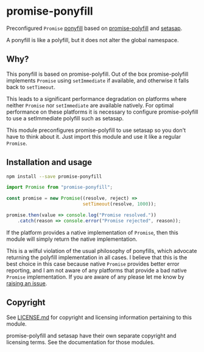 # promise-ponyfill

Preconfigured `Promise` [ponyfill][1] based on [promise-polyfill][2] and
[setasap][3].

A ponyfill is like a polyfill, but it does not alter the global
namespace.


## Why?

This ponyfill is based on promise-polyfill. Out of the box
promise-polyfill implements `Promise` using `setImmediate` if
available, and otherwise it falls back to `setTimeout`.

This leads to a significant performance degradation on platforms where
neither `Promise` nor `setImmediate` are available natively. For optimal
performance on these platforms it is necessary to configure
promise-polyfill to use a setImmediate polyfill such as setasap.

This module preconfigures promise-polyfill to use setasap so you don't
have to think about it. Just import this module and use it like a
regular `Promise`.


## Installation and usage

```bash
npm install --save promise-ponyfill
```

```typescript
import Promise from "promise-ponyfill";

const promise = new Promise((resolve, reject) =>
                            setTimeout(resolve, 1000));

promise.then(value => console.log("Promise resolved."))
    .catch(reason => console.error("Promise rejected", reason));
```

If the platform provides a native implementation of `Promise`, then this
module will simply return the native implementation.

This is a wilful violation of the usual philosophy of ponyfills, which
advocate returning the polyfill implementation in all cases. I believe
that this is the best choice in this case because native `Promise`
provides better error reporting, and I am not aware of any platforms
that provide a bad native `Promise` implementation. If you are aware of
any please let me know by [raising an issue][4].


## Copyright

See [LICENSE.md](LICENSE.md) for copyright and licensing information
pertaining to this module.

promise-polyfill and setasap have their own separate copyright and
licensing terms. See the documentation for those modules.


  [1]: https://ponyfill.com/
  [2]: https://www.npmjs.com/package/promise-polyfill
  [3]: https://www.npmjs.com/package/setasap
  [4]: https://github.com/softwareventures/promise-ponyfill/issues